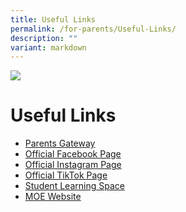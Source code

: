 ```yaml
---
title: Useful Links
permalink: /for-parents/Useful-Links/
description: ""
variant: markdown
---
```

![](/images/Web_banners/webbanner2024_8.jpg)

Useful Links
============


*   [Parents Gateway](https://pg.moe.edu.sg/)
*   [Official Facebook Page](https://www.facebook.com/SACPS.OFFICIAL)
*   [Official Instagram Page](https://www.instagram.com/sacps.official/)
*   [Official TikTok Page](https://www.tiktok.com/@sacps.official)
*   [Student Learning Space](https://vle.learning.moe.edu.sg/login)
*   [MOE Website](https://www.moe.gov.sg/)